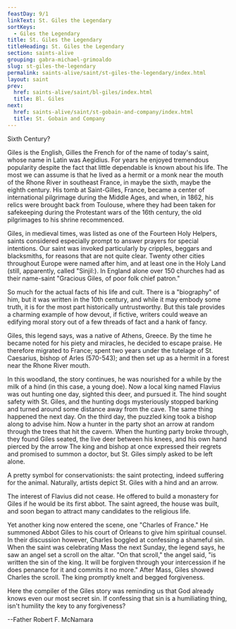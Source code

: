 ```yaml
---
feastDay: 9/1
linkText: St. Giles the Legendary
sortKeys:
  - Giles the Legendary
title: St. Giles the Legendary
titleHeading: St. Giles the Legendary
section: saints-alive
grouping: gabra-michael-grimoaldo
slug: st-giles-the-legendary
permalink: saints-alive/saint/st-giles-the-legendary/index.html
layout: saint
prev:
  href: saints-alive/saint/bl-giles/index.html
  title: Bl. Giles
next:
  href: saints-alive/saint/st-gobain-and-company/index.html
  title: St. Gobain and Company
---
```

Sixth Century?

Giles is the English, Gilles the French for of the name of today's saint, whose name in Latin was Aegidius. For years he enjoyed tremendous popularity despite the fact that little dependable is known about his life. The most we can assume is that he lived as a hermit or a monk near the mouth of the Rhone River in southeast France, in maybe the sixth, maybe the eighth century. His tomb at Saint-Gilles, France, became a center of international pilgrimage during the Middle Ages, and when, in 1862, his relics were brought back from Toulouse, where they had been taken for safekeeping during the Protestant wars of the 16th century, the old pilgrimages to his shrine recommenced.

Giles, in medieval times, was listed as one of the Fourteen Holy Helpers, saints considered especially prompt to answer prayers for special intentions. Our saint was invoked particularly by cripples, beggars and blacksmiths, for reasons that are not quite clear. Twenty other cities throughout Europe were named after him, and at least one in the Holy Land (still, apparently, called "Sinjil:). In England alone over 150 churches had as their name-saint "Gracious Giles, of poor folk chief patron."

So much for the actual facts of his life and cult. There is a "biography" of him, but it was written in the 10th century, and while it may embody some truth, it is for the most part historically untrustworthy. But this tale provides a charming example of how devout, if fictive, writers could weave an edifying moral story out of a few threads of fact and a hank of fancy.

Giles, this legend says, was a native of Athens, Greece. By the time he became noted for his piety and miracles, he decided to escape praise. He therefore migrated to France; spent two years under the tutelage of St. Caesarius, bishop of Arles (570-543); and then set up as a hermit in a forest near the Rhone River mouth.

In this woodland, the story continues, he was nourished for a while by the milk of a hind (in this case, a young doe). Now a local king named Flavius was out hunting one day, sighted this deer, and pursued it. The hind sought safety with St. Giles, and the hunting dogs mysteriously stopped barking and turned around some distance away from the cave. The same thing happened the next day. On the third day, the puzzled king took a bishop along to advise him. Now a hunter in the party shot an arrow at random through the trees that hit the cavern. When the hunting party broke through, they found Giles seated, the live deer between his knees, and his own hand pierced by the arrow The king and bishop at once expressed their regrets and promised to summon a doctor, but St. Giles simply asked to be left alone.

A pretty symbol for conservationists: the saint protecting, indeed suffering for the animal. Naturally, artists depict St. Giles with a hind and an arrow.

The interest of Flavius did not cease. He offered to build a monastery for Giles if he would be its first abbot. The saint agreed, the house was built, and soon began to attract many candidates to the religious life.

Yet another king now entered the scene, one "Charles of France." He summoned Abbot Giles to his court of Orleans to give him spiritual counsel. In their discussion however, Charles boggled at confessing a shameful sin. When the saint was celebrating Mass the next Sunday, the legend says, he saw an angel set a scroll on the altar. "On that scroll," the angel said, "is written the sin of the king. It will be forgiven through your intercession if he does penance for it and commits it no more." After Mass, Giles showed Charles the scroll. The king promptly knelt and begged forgiveness.

Here the compiler of the Giles story was reminding us that God already knows even our most secret sin. If confessing that sin is a humiliating thing, isn't humility the key to any forgiveness?

\--Father Robert F. McNamara